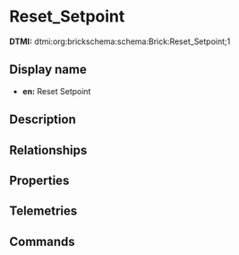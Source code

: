 # Reset_Setpoint
**DTMI:** dtmi:org:brickschema:schema:Brick:Reset_Setpoint;1
## Display name
- **en:** Reset Setpoint
## Description
## Relationships
## Properties
## Telemetries
## Commands
